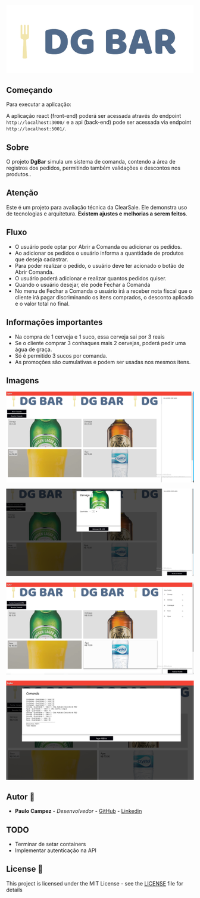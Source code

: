 <p align="center">
  <img alt="DgBar logo" src="logo.png" />
</p>

## Começando
Para executar a aplicação:

A aplicação react (front-end) poderá ser acessada através do endpoint `http://localhost:3000/` e a api (back-end) pode ser acessada via endpoint `http://localhost:5001/`.

## Sobre
O projeto **DgBar** simula um sistema de comanda, contendo a área de registros dos pedidos, permitindo também validações e descontos nos produtos..

## Atenção
Este é um projeto para avaliação técnica da ClearSale. Ele demonstra uso de tecnologias e arquitetura. **Existem ajustes e melhorias a serem feitos**.

## Fluxo
- O usuário pode optar por Abrir a Comanda ou adicionar os pedidos.
- Ao adicionar os pedidos o usuário informa a quantidade de produtos que deseja cadastrar.
- Para poder realizar o pedido, o usuário deve ter acionado o botão de Abrir Comanda.
- O usuário poderá adicionar e realizar quantos pedidos quiser.
- Quando o usuário desejar, ele pode Fechar a Comanda
- No menu de Fechar a Comanda o usuário irá a receber nota fiscal que o cliente irá pagar discriminando os itens comprados, o desconto aplicado e o valor total no final.

## Informações importantes
- Na compra de 1 cerveja e 1 suco, essa cerveja sai por 3 reais
- Se o cliente comprar 3 conhaques mais 2 cervejas, poderá pedir uma água de graça.
- Só é permitido 3 sucos por comanda.
- As promoções são cumulativas e podem ser usadas nos mesmos itens.

## Imagens
<p align="center">
  <img alt="Menu principal" src="dg1.png" />
</p>
<p align="center">
  <img alt="Adicionando Produto" src="dg2.png" />
</p>
<p align="center">
  <img alt="Lista de produtos" src="dg3.png" />
</p>
<p align="center">
  <img alt="Nota de produtos" src="dg4.png" />
</p>

## Autor 👦
* **Paulo Campez** - *Desenvolvedor* - [GitHub](https://github.com/paulocampez) - [Linkedin](https://www.linkedin.com/in/paulocampez/)

## TODO
- Terminar de setar containers
- Implementar autenticação na API 

## License 📃

This project is licensed under the MIT License - see the [LICENSE](LICENSE) file for details
